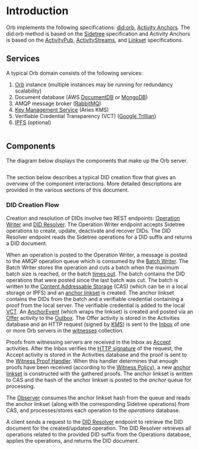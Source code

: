 # Introduction

Orb implements the following specifications: [did:orb](https://trustbloc.github.io/did-method-orb/),
[Activity Anchors](https://trustbloc.github.io/activityanchors/). The did:orb method is based on the
[Sidetree](https://identity.foundation/sidetree/spec/) specification and Activity Anchors is based on the
[ActivityPub](https://www.w3.org/TR/activitypub/),
[ActivityStreams](https://www.w3.org/TR/activitystreams-core/), and
[Linkset](https://datatracker.ietf.org/doc/draft-ietf-httpapi-linkset/) specifications.

## Services

A typical Orb domain consists of the following services:

1) [Orb](https://github.com/trustbloc/orb) instance (multiple instances may be running for redundancy scalability)
2) Document database (AWS [DocumentDB](https://aws.amazon.com/documentdb/) or [MongoDB](https://www.mongodb.com/))
3) AMQP message broker ([RabbitMQ](https://www.rabbitmq.com))
4) [Key Management Service](../kms.html#key-management-system-kms) (Aries KMS)
5) Verifiable Credential Transparency (VCT) ([Google Trillian](https://github.com/google/trillian))
6) [IPFS](https://ipfs.io/) (optional)

```{image} ../_static/orb/nodes.svg

```

## Components

The diagram below displays the components that make up the Orb server.

```{image} ../_static/orb/components.svg

```

The section below describes a typical DID creation flow that gives an overview of the component interactions.
More detailed descriptions are provided in the various sections of this document.

### DID Creation Flow

Creation and resolution of DIDs involve two REST endpoints: [Operation Writer](restendpoints/sidetree.html#operations) and
[DID Resolver](restendpoints/sidetree.html#identifiers). The Operation Writer endpoint accepts Sidetree operations to create,
update, deactivate and recover DIDs. The DID Resolver endpoint reads the Sidetree operations for a DID suffix and
returns a DID document.

When an operation is posted to the Operation Writer, a message is posted to the AMQP operation queue which is
consumed by the [Batch Writer](batchwriter.html#operation-queue). The Batch Writer stores the operation and cuts a
batch when the maximum batch size is reached, or the batch [times out](parameters.html#batch-writer-timeout).
The batch contains the DID operations that were posted since the last batch was cut. The batch is written to
the [Content Addressable Storage](cas.html#content-addressable-storage-cas) (CAS) (which can be in a local storage or
IPFS) and an [anchor linkset](https://trustbloc.github.io/activityanchors/#anchorevent) is created. The anchor linkset
contains the DIDs from the batch and a verifiable credential containing a proof from the local server. The verifiable
credential is added to the local [VCT](vct.html#vct). An [AnchorEvent](https://trustbloc.github.io/activityanchors/#anchorevent)
(which wraps the linkset) is created and posted via an [Offer](activitypub.html#offer-accept) activity to the
[Outbox](activitypub.html#outbox-inbox). The Offer activity is stored in the Activities database and an HTTP request
(signed by [KMS](../kms/index.html#key-management-system-kms)) is sent to the [Inbox](activitypub.html#outbox-inbox) of
one or more Orb servers in the [witnesses](activitypub.html#invite-witness) collection.

Proofs from witnessing servers are received in the Inbox as [Accept](activitypub.html#offer-accept) 
activities. After the Inbox verifies the [HTTP signature](authorization.html#http-signatures) of the request,
the Accept activity is stored in the Activities database and the
proof is sent to the [Witness Proof Handler](batchwriter.html#witness-proof-handler). When this handler determines
that enough proofs have been received (according to the [Witness Policy](witnesspolicy.html#witness-policy)),
a new [anchor linkset](https://trustbloc.github.io/activityanchors/#anchorevent) is constructed with the gathered
proofs. The anchor linkset is written to CAS and the hash of the anchor linkset is posted to the _anchor_ queue for
processing.

The [Observer](observer.html#observer) consumes the anchor linkset hash from the queue and reads the anchor linkset
(along with the corresponding Sidetree operations) from CAS, and processes/stores each operation to the _operations_
database.

A client sends a request to the [DID Resolver](restendpoints/sidetree.html#identifiers) endpoint to retrieve the DID document for
the created/updated operation. The DID Resolver retrieves all operations related to the provided DID suffix
from the Operations database, applies the operations, and returns the DID document.
